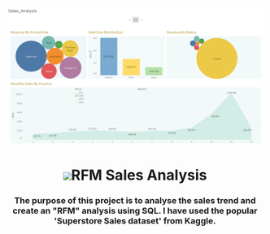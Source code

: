 
<a href="#"><img width="900" height="auto" src="Readme/2.png" height="135px"/></a>

<h1 align="center"> <img src="https://raw.githubusercontent.com/MartinHeinz/MartinHeinz/master/wave.gif" width="30px">RFM Sales Analysis</h1>
<h3 align="center">The purpose of this project is to analyse the sales trend and create an "RFM" analysis using SQL. I have used the popular 'Superstore Sales dataset' from Kaggle.</h3>